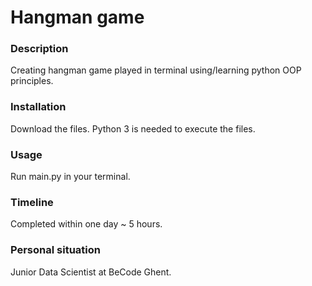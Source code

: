 # Hangman game

### Description
Creating hangman game played in terminal using/learning python OOP principles.

### Installation
Download the files. Python 3 is needed to execute the files.

### Usage
Run main.py in your terminal. 

### Timeline
Completed within one day ~ 5 hours.

### Personal situation
Junior Data Scientist at BeCode Ghent.
